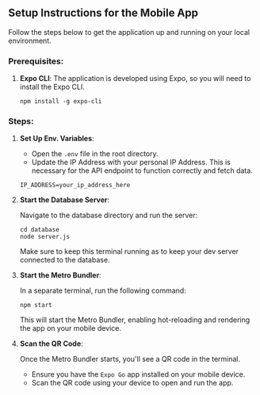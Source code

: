 ## Setup Instructions for the Mobile App

Follow the steps below to get the application up and running on your local environment.

### Prerequisites:

1. **Expo CLI**: The application is developed using Expo, so you will need to install the Expo CLI.
   
   ```
   npm install -g expo-cli
   ```

### Steps:

1. **Set Up Env. Variables**:

   - Open the `.env` file in the root directory.
   - Update the IP Address with your personal IP Address. This is necessary for the API endpoint to function correctly and fetch data.

   ```
   IP_ADDRESS=your_ip_address_here
   ```

2. **Start the Database Server**:

   Navigate to the database directory and run the server:

   ```
   cd database
   node server.js
   ```

   Make sure to keep this terminal running as to keep your dev server connected to the database.

3. **Start the Metro Bundler**:

   In a separate terminal, run the following command:

   ```
   npm start
   ```

   This will start the Metro Bundler, enabling hot-reloading and rendering the app on your mobile device.

4. **Scan the QR Code**:

   Once the Metro Bundler starts, you'll see a QR code in the terminal. 

   - Ensure you have the `Expo Go` app installed on your mobile device. 
   - Scan the QR code using your device to open and run the app.

